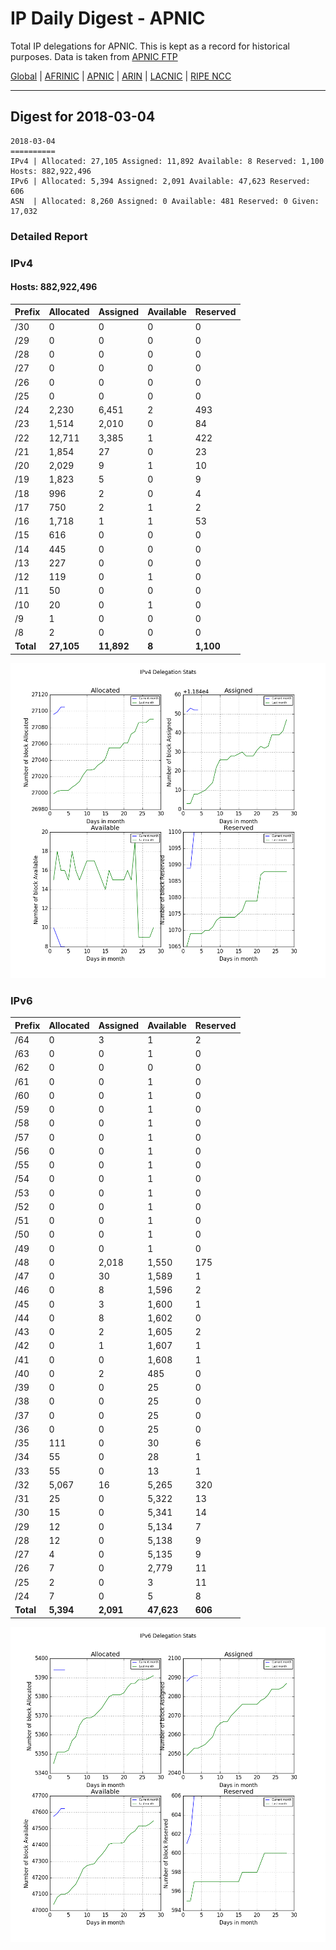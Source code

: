 # IP Daily Digest - APNIC

Total IP delegations for APNIC. This is kept as a record for historical purposes. Data is taken from [APNIC FTP](https://ftp.apnic.net/)

[Global](https://github.com/csmets/IP-Daily-Digest) | [AFRINIC](https://github.com/csmets/IP-Daily-Digest/tree/master/archives/AFRINIC) | [APNIC](https://github.com/csmets/IP-Daily-Digest/tree/master/archives/APNIC) | [ARIN](https://github.com/csmets/IP-Daily-Digest/tree/master/archives/ARIN) | [LACNIC](https://github.com/csmets/IP-Daily-Digest/tree/master/archives/LACNIC) | [RIPE NCC](https://github.com/csmets/IP-Daily-Digest/tree/master/archives/RIPE_NCC)

---

## Digest for 2018-03-04
```
2018-03-04
==========
IPv4 | Allocated: 27,105 Assigned: 11,892 Available: 8 Reserved: 1,100 Hosts: 882,922,496
IPv6 | Allocated: 5,394 Assigned: 2,091 Available: 47,623 Reserved: 606
ASN  | Allocated: 8,260 Assigned: 0 Available: 481 Reserved: 0 Given: 17,032
```

### Detailed Report

### IPv4

#### Hosts: **882,922,496**

| Prefix | Allocated | Assigned | Available | Reserved |
| ----- | ----- | ----- | ----- | ----- |
| /30 | 0 | 0 | 0 | 0 |
| /29 | 0 | 0 | 0 | 0 |
| /28 | 0 | 0 | 0 | 0 |
| /27 | 0 | 0 | 0 | 0 |
| /26 | 0 | 0 | 0 | 0 |
| /25 | 0 | 0 | 0 | 0 |
| /24 | 2,230 | 6,451 | 2 | 493 |
| /23 | 1,514 | 2,010 | 0 | 84 |
| /22 | 12,711 | 3,385 | 1 | 422 |
| /21 | 1,854 | 27 | 0 | 23 |
| /20 | 2,029 | 9 | 1 | 10 |
| /19 | 1,823 | 5 | 0 | 9 |
| /18 | 996 | 2 | 0 | 4 |
| /17 | 750 | 2 | 1 | 2 |
| /16 | 1,718 | 1 | 1 | 53 |
| /15 | 616 | 0 | 0 | 0 |
| /14 | 445 | 0 | 0 | 0 |
| /13 | 227 | 0 | 0 | 0 |
| /12 | 119 | 0 | 1 | 0 |
| /11 | 50 | 0 | 0 | 0 |
| /10 | 20 | 0 | 1 | 0 |
| /9 | 1 | 0 | 0 | 0 |
| /8 | 2 | 0 | 0 | 0 |
| **Total** | **27,105** | **11,892** | **8** | **1,100** |

![ipv4-stats](ipv4-figure.png)

### IPv6

| Prefix | Allocated | Assigned | Available | Reserved |
| ----- | ----- | ----- | ----- | ----- |
| /64 | 0 | 3 | 1 | 2 |
| /63 | 0 | 0 | 1 | 0 |
| /62 | 0 | 0 | 0 | 0 |
| /61 | 0 | 0 | 1 | 0 |
| /60 | 0 | 0 | 1 | 0 |
| /59 | 0 | 0 | 1 | 0 |
| /58 | 0 | 0 | 1 | 0 |
| /57 | 0 | 0 | 1 | 0 |
| /56 | 0 | 0 | 1 | 0 |
| /55 | 0 | 0 | 1 | 0 |
| /54 | 0 | 0 | 1 | 0 |
| /53 | 0 | 0 | 1 | 0 |
| /52 | 0 | 0 | 1 | 0 |
| /51 | 0 | 0 | 1 | 0 |
| /50 | 0 | 0 | 1 | 0 |
| /49 | 0 | 0 | 1 | 0 |
| /48 | 0 | 2,018 | 1,550 | 175 |
| /47 | 0 | 30 | 1,589 | 1 |
| /46 | 0 | 8 | 1,596 | 2 |
| /45 | 0 | 3 | 1,600 | 1 |
| /44 | 0 | 8 | 1,602 | 0 |
| /43 | 0 | 2 | 1,605 | 2 |
| /42 | 0 | 1 | 1,607 | 1 |
| /41 | 0 | 0 | 1,608 | 1 |
| /40 | 0 | 2 | 485 | 0 |
| /39 | 0 | 0 | 25 | 0 |
| /38 | 0 | 0 | 25 | 0 |
| /37 | 0 | 0 | 25 | 0 |
| /36 | 0 | 0 | 25 | 0 |
| /35 | 111 | 0 | 30 | 6 |
| /34 | 55 | 0 | 28 | 1 |
| /33 | 55 | 0 | 13 | 1 |
| /32 | 5,067 | 16 | 5,265 | 320 |
| /31 | 25 | 0 | 5,322 | 13 |
| /30 | 15 | 0 | 5,341 | 14 |
| /29 | 12 | 0 | 5,134 | 7 |
| /28 | 12 | 0 | 5,138 | 9 |
| /27 | 4 | 0 | 5,135 | 9 |
| /26 | 7 | 0 | 2,779 | 11 |
| /25 | 2 | 0 | 3 | 11 |
| /24 | 7 | 0 | 5 | 8 |
| **Total** | **5,394** | **2,091** | **47,623** | **606** |

![ipv6-stats](ipv6-figure.png)